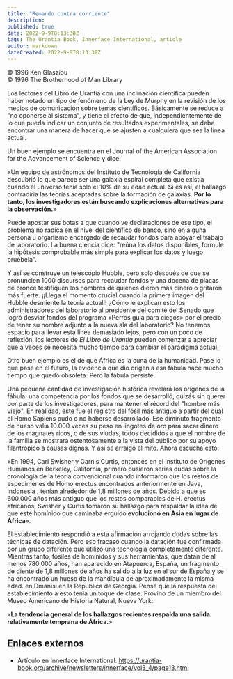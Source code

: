```yaml
---
title: "Remando contra corriente"
description: 
published: true
date: 2022-9-9T8:13:38Z
tags: The Urantia Book, Innerface International, article
editor: markdown
dateCreated: 2022-9-9T8:13:38Z
---
```


<p class="v-card v-sheet theme--light grey lighten-3 px-2">© 1996 Ken Glasziou<br>© 1996 The Brotherhood of Man Library</p>

Los lectores del Libro de Urantia con una inclinación científica pueden haber notado un tipo de fenómeno de la Ley de Murphy en la revisión de los medios de comunicación sobre temas científicos. Básicamente se reduce a "no oponerse al sistema", y tiene el efecto de que, independientemente de lo que pueda indicar un conjunto de resultados experimentales, se debe encontrar una manera de hacer que se ajusten a cualquiera que sea la línea actual.

Un buen ejemplo se encuentra en el Journal of the American Association for the Advancement of Science y dice:

«Un equipo de astrónomos del Instituto de Tecnología de California descubrió lo que parece ser una galaxia espiral completa que existía cuando el universo tenía solo el 10% de su edad actual. Si es así, el hallazgo contradiría las teorías aceptadas sobre la formación de galaxias. **Por lo tanto, los investigadores están buscando explicaciones alternativas para la observación.**»

Puede apostar sus botas a que cuando ve declaraciones de ese tipo, el problema no radica en el nivel del científico de banco, sino en alguna persona u organismo encargado de recaudar fondos para apoyar el trabajo de laboratorio. La buena ciencia dice: "reúna los datos disponibles, formule la hipótesis comprobable más simple para explicar los datos y luego pruébela".

Y así se construye un telescopio Hubble, pero solo después de que se pronuncien 1000 discursos para recaudar fondos y una docena de placas de bronce testifiquen los nombres de quienes dieron más dinero o gritaron más fuerte. ¡¡Llega el momento crucial cuando la primera imagen del Hubble desmiente la teoría actual!! ¿Cómo le explican esto los administradores del laboratorio al presidente del comité del Senado que logró desviar fondos del programa «Perros guía para ciegos» por el precio de tener su nombre adjunto a la nueva ala del laboratorio? No tenemos espacio para llevar esta línea demasiado lejos, pero con un poco de reflexión, los lectores de _El Libro de Urantia_ pueden comenzar a apreciar que a veces se necesita mucho tiempo para cambiar el paradigma actual.

Otro buen ejemplo es el de que África es la cuna de la humanidad. Pase lo que pase en el futuro, la evidencia que dio origen a esa fábula hace mucho tiempo que quedó obsoleta. Pero la fábula persiste.

Una pequeña cantidad de investigación histórica revelará los orígenes de la fábula: una competencia por los fondos que se desarrolló, quizás sin querer por parte de los investigadores, para mantener el récord del "hombre más viejo". En realidad, este fue el registro del fósil más antiguo a partir del cual el Homo Sapiens pudo o no haberse desarrollado. Ese diminuto fragmento de hueso valía 10.000 veces su peso en lingotes de oro para sacar dinero de los magnates ricos, o de sus viudas, todos decididos a que el nombre de la familia se mostrara ostentosamente a la vista del público por su apoyo filantrópico a causas dignas. Y así se arraigó el mito. Ahora escucha esto:

«En 1994, Carl Swisher y Garnis Curtis, entonces en el Instituto de Orígenes Humanos en Berkeley, California, primero pusieron serias dudas sobre la cronología de la teoría convencional cuando informaron que los restos de especímenes de Homo erectus encontrados anteriormente en Java, Indonesia , tenían alrededor de 1,8 millones de años. Debido a que es 600,000 años más antiguo que los restos comparables de H. erectus africanos, Swisher y Curtis tomaron su hallazgo para respaldar la idea de que este homínido que caminaba erguido **evolucionó en Asia en lugar de África**».

El establecimiento respondió a esta afirmación arrojando dudas sobre las técnicas de datación. Pero eso fracasó cuando la datación fue confirmada por un grupo diferente que utilizó una tecnología completamente diferente. Mientras tanto, fósiles de homínidos y sus herramientas, que datan de al menos 780.000 años, han aparecido en Atapuerca, España, un fragmento de diente de 1,8 millones de años ha salido a la luz en el sur de España y se ha encontrado un hueso de la mandíbula de aproximadamente la misma edad. en Dmanisi en la República de Georgia. Pensé que la respuesta del establecimiento a esto tenía un toque de clase. Provino de un miembro del Museo Americano de Historia Natural, Nueva York:

«**La tendencia general de los hallazgos recientes respalda una salida relativamente temprana de África.**»

## Enlaces externos

- Artículo en Innerface International: https://urantia-book.org/archive/newsletters/innerface/vol3_4/page13.html


